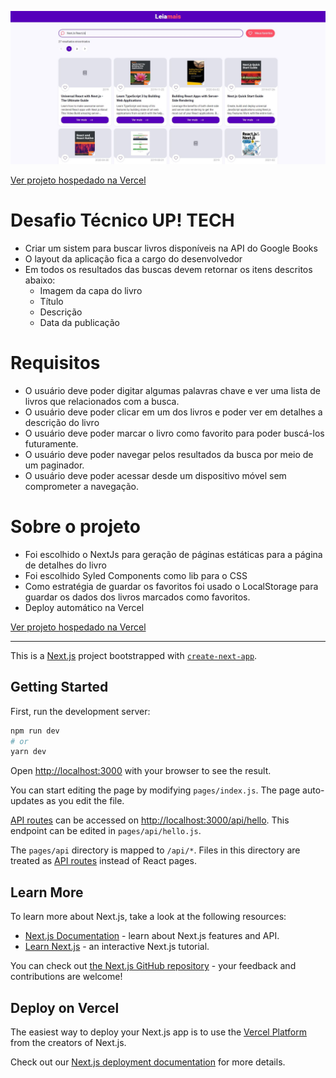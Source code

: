 ![Preview do projeto](https://raw.githubusercontent.com/daniel-hortencio/ApiGoogleBooks/master/public/images/preview/preview.JPG)

[Ver projeto hospedado na Vercel](https://leiamais-six.vercel.app/)

# Desafio Técnico UP! TECH

- Criar um sistem para buscar livros disponíveis na API do Google Books 
- O layout da aplicação fica a cargo do desenvolvedor 
- Em todos os resultados das buscas devem retornar os itens descritos abaixo:
    - Imagem da capa do livro 
    - Título 
    - Descrição
    - Data da publicação

# Requisitos
- O usuário deve poder digitar algumas palavras chave e ver uma lista de livros que relacionados com a busca.
- O usuário deve poder clicar em um dos livros e poder ver em detalhes a descrição do livro
- O usuário deve poder marcar o livro como favorito para poder buscá-los futuramente.
- O usuário deve poder navegar pelos resultados da busca por meio de um paginador.
- O usuário deve poder acessar desde um dispositivo móvel sem comprometer a navegação.

# Sobre o projeto
- Foi escolhido o NextJs para geração de páginas estáticas para a página de detalhes do livro
- Foi escolhido Syled Components como lib para o CSS
- Como estratégia de guardar os favoritos foi usado o LocalStorage para guardar os dados dos livros marcados como favoritos.
- Deploy automático na Vercel


[Ver projeto hospedado na Vercel](https://leiamais-six.vercel.app/)

---

This is a [Next.js](https://nextjs.org/) project bootstrapped with [`create-next-app`](https://github.com/vercel/next.js/tree/canary/packages/create-next-app).

## Getting Started

First, run the development server:

```bash
npm run dev
# or
yarn dev
```

Open [http://localhost:3000](http://localhost:3000) with your browser to see the result.

You can start editing the page by modifying `pages/index.js`. The page auto-updates as you edit the file.

[API routes](https://nextjs.org/docs/api-routes/introduction) can be accessed on [http://localhost:3000/api/hello](http://localhost:3000/api/hello). This endpoint can be edited in `pages/api/hello.js`.

The `pages/api` directory is mapped to `/api/*`. Files in this directory are treated as [API routes](https://nextjs.org/docs/api-routes/introduction) instead of React pages.

## Learn More

To learn more about Next.js, take a look at the following resources:

- [Next.js Documentation](https://nextjs.org/docs) - learn about Next.js features and API.
- [Learn Next.js](https://nextjs.org/learn) - an interactive Next.js tutorial.

You can check out [the Next.js GitHub repository](https://github.com/vercel/next.js/) - your feedback and contributions are welcome!

## Deploy on Vercel

The easiest way to deploy your Next.js app is to use the [Vercel Platform](https://vercel.com/new?utm_medium=default-template&filter=next.js&utm_source=create-next-app&utm_campaign=create-next-app-readme) from the creators of Next.js.

Check out our [Next.js deployment documentation](https://nextjs.org/docs/deployment) for more details.
